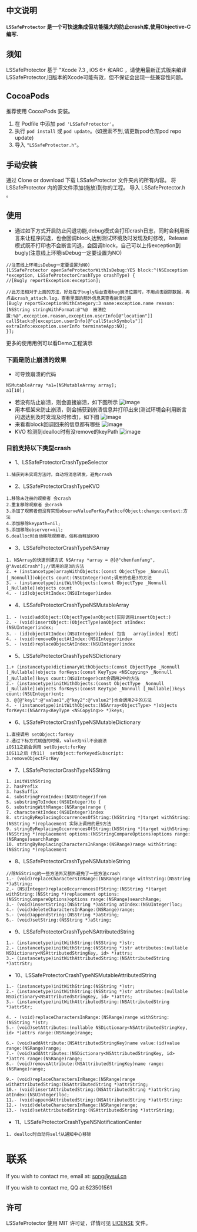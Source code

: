 ## 中文说明
#### `LSSafeProtector` 是一个可快速集成但功能强大的防止crash库,使用Objective-C编写.


## 须知
LSSafeProtector 基于 "Xcode 7.3 , iOS 6+ 和ARC ，请使用最新正式版来编译LSSafeProtector,旧版本的Xcode可能有效，但不保证会出现一些兼容性问题。


## CocoaPods

推荐使用 CocoaPods 安装。

1. 在 Podfile 中添加 `pod 'LSSafeProtector'`。
2. 执行 `pod install` 或 `pod update`。(如搜索不到,请更新pod仓库pod repo update)
3. 导入 `"LSSafeProtector.h"`。

## 手动安装
通过 Clone or download 下载 LSSafeProtector 文件夹内的所有内容。
将 LSSafeProtector 内的源文件添加(拖放)到你的工程。
导入 LSSafeProtector.h 。
## 使用

- 通过如下方式开启防止闪退功能,debug模式会打印crash日志，同时会利用断言来让程序闪退，也会回调block,达到测试环境及时发现及时修改，Release模式既不打印也不会断言闪退，会回调block，自己可以上传exception到bugly(注意线上环境isDebug一定要设置为NO)

```
//注意线上环境isDebug一定要设置为NO)
[LSSafeProtector openSafeProtectorWithIsDebug:YES block:^(NSException *exception, LSSafeProtectorCrashType crashType) {
//[Bugly reportException:exception];

//此方法相对于上面的方法，好处在于bugly后台查看bug崩溃位置时，不用点击跟踪数据，再点击crash_attach.log，查看里面的额外信息来查看崩溃位置
[Bugly reportExceptionWithCategory:3 name:exception.name reason:[NSString stringWithFormat:@"%@  崩溃位置:%@",exception.reason,exception.userInfo[@"location"]] callStack:@[exception.userInfo[@"callStackSymbols"]] extraInfo:exception.userInfo terminateApp:NO];
}];
```
更多的使用用例可以看Demo工程演示


### 下面是防止崩溃的效果

- 可导致崩溃的代码
```
NSMutableArray *a1=[NSMutableArray array];
a1[10];
```
- 若没有防止崩溃，则会直接崩溃，如下图所示
![image](https://github.com/lsmakethebest/LSSafeProtector/blob/master/images/1.png)
- 用本框架来防止崩溃，则会捕获到崩溃信息并打印出来(测试环境会利用断言闪退达到及时发现及时修改)，如下图
![image](https://github.com/lsmakethebest/LSSafeProtector/blob/master/images/2.png)
- 来看看block回调回来的信息都有哪些
![image](https://github.com/lsmakethebest/LSSafeProtector/blob/master/images/3.png)
- KVO  检测到dealloc时有没remove的keyPath
![image](https://github.com/lsmakethebest/LSSafeProtector/blob/master/images/4.png)

### 
### 目前支持以下类型crash
-  1、LSSafeProtectorCrashTypeSelector
```
1.捕获到未实现方法时，自动将消息转发，避免crash
```
-  2、LSSafeProtectorCrashTypeKVO
```
1.移除未注册的观察者 会crash
2.重复移除观察者 会crash
3.添加了观察者但没有实现observeValueForKeyPath:ofObject:change:context:方法
4.添加移除keypath=nil;
5.添加移除observer=nil;
6.dealloc时自动移除观察者，俗称自释放KVO
```
- 3、LSSafeProtectorCrashTypeNSArray
```
1. NSArray的快速创建方式 NSArray *array = @[@"chenfanfang", @"AvoidCrash"];//调用的是3的方法
2. + (instancetype)arrayWithObjects:(const ObjectType _Nonnull [_Nonnull])objects count:(NSUInteger)cnt;调用的也是3的方法
3. - (instancetype)initWithObjects:(const ObjectType _Nonnull [_Nullable])objects count
4. - (id)objectAtIndex:(NSUInteger)index
```

- 4、LSSafeProtectorCrashTypeNSMutableArray
```
1. - (void)addObject:(ObjectType)anObject(实际调用insertObject:)
2. - (void)insertObject:(ObjectType)anObject atIndex:(NSUInteger)index;
3. - (id)objectAtIndex:(NSUInteger)index( 包含   array[index] 形式)
4. - (void)removeObjectAtIndex:(NSUInteger)index
5. - (void)replaceObjectAtIndex:(NSUInteger)index
```
- 5、LSSafeProtectorCrashTypeNSDictionary
```
1.+ (instancetype)dictionaryWithObjects:(const ObjectType _Nonnull [_Nullable])objects forKeys:(const KeyType <NSCopying> _Nonnull [_Nullable])keys count:(NSUInteger)cnt会调用2中的方法
2.- (instancetype)initWithObjects:(const ObjectType _Nonnull [_Nullable])objects forKeys:(const KeyType _Nonnull [_Nullable])keys count:(NSUInteger)cnt;
3. @{@"key1":@"value1",@"key2":@"value2"}也会调用2中的方法
4. - (instancetype)initWithObjects:(NSArray<ObjectType> *)objects forKeys:(NSArray<KeyType <NSCopying>> *)keys;
```
- 6、LSSafeProtectorCrashTypeNSMutableDictionary
```
1.直接调用 setObject:forKey
2.通过下标方式赋值的时候，value为nil不会崩溃
iOS11之前会调用 setObject:forKey
iOS11之后（含11)  setObject:forKeyedSubscript:
3.removeObjectForKey
```
- 7、LSSafeProtectorCrashTypeNSStirng
```
1. initWithString
2. hasPrefix
3. hasSuffix
4. substringFromIndex:(NSUInteger)from
5. substringToIndex:(NSUInteger)to {
6. substringWithRange:(NSRange)range {
7. characterAtIndex:(NSUInteger)index
8. stringByReplacingOccurrencesOfString:(NSString *)target withString:(NSString *)replacement 实际上调用的是9方法
9. stringByReplacingOccurrencesOfString:(NSString *)target withString:(NSString *)replacement options:(NSStringCompareOptions)options range:(NSRange)searchRange
10. stringByReplacingCharactersInRange:(NSRange)range withString:(NSString *)replacement
```

- 8、LSSafeProtectorCrashTypeNSMutableString
```
//除NSString的一些方法外又额外避免了一些方法crash
1.- (void)replaceCharactersInRange:(NSRange)range withString:(NSString *)aString;
2.- (NSUInteger)replaceOccurrencesOfString:(NSString *)target withString:(NSString *)replacement options:(NSStringCompareOptions)options range:(NSRange)searchRange;
3.- (void)insertString:(NSString *)aString atIndex:(NSUInteger)loc;
4.- (void)deleteCharactersInRange:(NSRange)range;
5.- (void)appendString:(NSString *)aString;
6.- (void)setString:(NSString *)aString;
```
- 9、LSSafeProtectorCrashTypeNSAttributedString
```
1.- (instancetype)initWithString:(NSString *)str;
2.- (instancetype)initWithString:(NSString *)str attributes:(nullable NSDictionary<NSAttributedStringKey, id> *)attrs;
3.- (instancetype)initWithAttributedString:(NSAttributedString *)attrStr;
```
- 10、LSSafeProtectorCrashTypeNSMutableAttributedString
```
1.- (instancetype)initWithString:(NSString *)str;
2.- (instancetype)initWithString:(NSString *)str attributes:(nullable NSDictionary<NSAttributedStringKey, id> *)attrs;
3.- (instancetype)initWithAttributedString:(NSAttributedString *)attrStr;

4. - (void)replaceCharactersInRange:(NSRange)range withString:(NSString *)str;
5.- (void)setAttributes:(nullable NSDictionary<NSAttributedStringKey, id> *)attrs range:(NSRange)range;

6.- (void)addAttribute:(NSAttributedStringKey)name value:(id)value range:(NSRange)range;
7.- (void)addAttributes:(NSDictionary<NSAttributedStringKey, id> *)attrs range:(NSRange)range;
8.- (void)removeAttribute:(NSAttributedStringKey)name range:(NSRange)range;

9.- (void)replaceCharactersInRange:(NSRange)range withAttributedString:(NSAttributedString *)attrString;
10.- (void)insertAttributedString:(NSAttributedString *)attrString atIndex:(NSUInteger)loc;
11.- (void)appendAttributedString:(NSAttributedString *)attrString;
12.- (void)deleteCharactersInRange:(NSRange)range;
13.- (void)setAttributedString:(NSAttributedString *)attrString;

```
- 11、LSSafeProtectorCrashTypeNSNotificationCenter
```
1. dealloc时自动将self从通知中心移除

```
# 联系    
If you wish to contact me, email at: song@ysui.cn

If you wish to contact me, QQ at:623501561 


## 许可
LSSafeProtector 使用 MIT 许可证，详情可见 [LICENSE](LICENSE) 文件。



